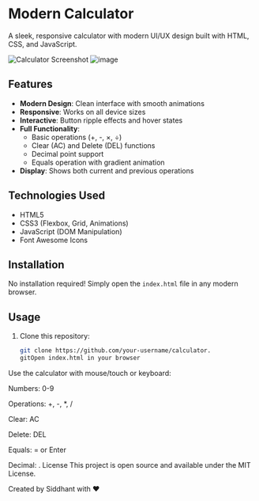 # Modern Calculator

A sleek, responsive calculator with modern UI/UX design built with HTML, CSS, and JavaScript.

![Calculator Screenshot](./screenshot.png) <!-- Add your screenshot file -->
![image](https://github.com/user-attachments/assets/f618c636-a6d0-4abc-b797-f16adbad00c0)


## Features

- **Modern Design**: Clean interface with smooth animations
- **Responsive**: Works on all device sizes
- **Interactive**: Button ripple effects and hover states
- **Full Functionality**:
  - Basic operations (+, -, ×, ÷)
  - Clear (AC) and Delete (DEL) functions
  - Decimal point support
  - Equals operation with gradient animation
- **Display**: Shows both current and previous operations

## Technologies Used

- HTML5
- CSS3 (Flexbox, Grid, Animations)
- JavaScript (DOM Manipulation)
- Font Awesome Icons

## Installation

No installation required! Simply open the `index.html` file in any modern browser.

## Usage

1. Clone this repository:
   ```bash
   git clone https://github.com/your-username/calculator.
   gitOpen index.html in your browser

Use the calculator with mouse/touch or keyboard:

Numbers: 0-9

Operations: +, -, *, /

Clear: AC

Delete: DEL

Equals: = or Enter

Decimal: .
License
This project is open source and available under the MIT License.

Created by Siddhant with ❤️
